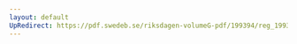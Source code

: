 ```yaml
---
layout: default
UpRedirect: https://pdf.swedeb.se/riksdagen-volumeG-pdf/199394/reg_199394_SfU/reg_199394_SfU_0003.pdf
---
```

